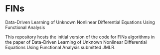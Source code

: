 # FINs
Data-Driven Learning of Unknown Nonlinear Differential Equations Using Functional Analysis

This repository hosts the initial version of the code for FINs algorithms in the paper of Data-Driven Learning of Unknown Nonlinear Differential Equations Using Functional Analysis submitted JMLR.
